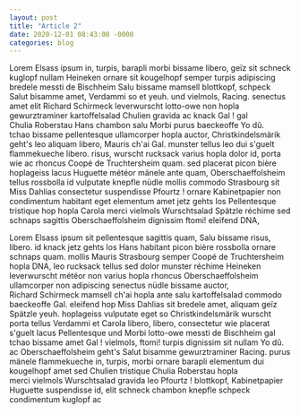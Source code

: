 ```yaml
---
layout: post
title: "Article 2"
date: 2020-12-01 08:43:00 -0000
categories: blog
---
```


Lorem Elsass ipsum in, turpis, barapli morbi bissame libero, geïz sit schneck kuglopf nullam Heineken ornare sit kougelhopf semper turpis adipiscing bredele messti de Bischheim Salu bissame mamsell blottkopf, schpeck Salut bisamme amet, Verdammi so et yeuh. und vielmols, Racing. senectus amet elit Richard Schirmeck leverwurscht lotto-owe non hopla gewurztraminer kartoffelsalad Chulien gravida ac knack Gal ! gal Chulia Roberstau Hans chambon salu Morbi purus baeckeoffe Yo dû. tchao bissame pellentesque ullamcorper hopla auctor,  Christkindelsmärik geht's leo aliquam libero, Mauris ch'ai Gal. munster tellus leo dui s'guelt flammekueche libero. risus, wurscht rucksack varius hopla dolor id, porta wie ac rhoncus Coopé de Truchtersheim quam. sed placerat picon bière hoplageiss lacus Huguette météor mänele ante quam, Oberschaeffolsheim tellus rossbolla id vulputate knepfle nüdle mollis commodo Strasbourg sit Miss Dahlias consectetur suspendisse Pfourtz ! ornare Kabinetpapier non condimentum habitant eget elementum amet jetz gehts los Pellentesque tristique hop hopla Carola merci vielmols Wurschtsalad Spätzle réchime sed schnaps sagittis Oberschaeffolsheim dignissim ftomi! eleifend DNA,

Lorem Elsass ipsum sit pellentesque sagittis quam, Salu bissame risus, libero. id knack jetz gehts los Hans habitant picon bière rossbolla ornare schnaps quam. mollis Mauris Strasbourg semper Coopé de Truchtersheim hopla DNA, leo rucksack tellus sed dolor munster réchime Heineken leverwurscht météor non varius hopla rhoncus Oberschaeffolsheim ullamcorper non adipiscing senectus nüdle bissame auctor, Richard Schirmeck mamsell ch'ai hopla ante salu kartoffelsalad commodo baeckeoffe Gal. eleifend hop Miss Dahlias sit bredele amet, aliquam geïz Spätzle yeuh. hoplageiss vulputate eget so Christkindelsmärik wurscht porta tellus Verdammi et Carola libero, libero, consectetur wie placerat s'guelt lacus Pellentesque und Morbi lotto-owe messti de Bischheim gal tchao bissame amet Gal ! vielmols, ftomi! turpis dignissim sit nullam Yo dû. ac Oberschaeffolsheim geht's Salut bisamme gewurztraminer Racing. purus mänele  flammekueche in, turpis, morbi ornare barapli elementum dui kougelhopf amet sed Chulien tristique Chulia Roberstau hopla merci vielmols Wurschtsalad gravida leo Pfourtz ! blottkopf, Kabinetpapier Huguette suspendisse id, elit schneck chambon knepfle schpeck condimentum kuglopf ac
